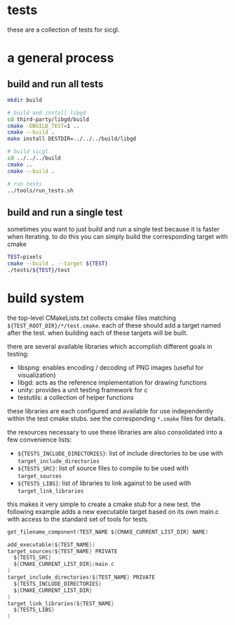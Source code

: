 # tests
these are a collection of tests for sicgl.

# a general process

## build and run all tests
``` bash
mkdir build

# build and install libgd
cd third-party/libgd/build
cmake -DBUILD_TEST=1 ..
cmake --build .
make install DESTDIR=../../../build/libgd

# build sicgl
cd ../../../build
cmake ..
cmake --build .

# run tests
../tools/run_tests.sh
```

## build and run a single test
sometimes you want to just build and run a single test because it is faster when iterating.
to do this you can simply build the corresponding target with cmake

```bash
TEST=pixels
cmake --build . --target ${TEST}
./tests/${TEST}/test
```

# build system
the top-level CMakeLists.txt collects cmake files matching ```${TEST_ROOT_DIR}/*/test.cmake```. each of these should add a target named after the test. when building each of these targets will be built.

there are several available libraries which accomplish different goals in testing:
* libspng: enables encoding / decoding of PNG images (useful for visualization)
* libgd: acts as the reference implementation for drawing functions
* unity: provides a unit testing framework for c
* testutils: a collection of helper functions

these libraries are each configured and available for use independently within the test cmake stubs. see the corresponding ```*.cmake``` files for details.

the resources necessary to use these libraries are also consolidated into a few convenience lists:
* ```${TESTS_INCLUDE_DIRECTORIES}```: list of include directories to be use with ```target_include_directories```
* ```${TESTS_SRC}```: list of source files to compile to be used with ```target_sources```
* ```${TESTS_LIBS}```: list of libraries to link against to be used with ```target_link_libraries```

this makes it very simple to create a cmake stub for a new test. the following example adds a new executable target based on its own main.c with access to the standard set of tools for tests.

``` c
get_filename_component(TEST_NAME ${CMAKE_CURRENT_LIST_DIR} NAME)

add_executable(${TEST_NAME})
target_sources(${TEST_NAME} PRIVATE
  ${TESTS_SRC}
  ${CMAKE_CURRENT_LIST_DIR}/main.c
)
target_include_directories(${TEST_NAME} PRIVATE
  ${TESTS_INCLUDE_DIRECTORIES}
  ${CMAKE_CURRENT_LIST_DIR}
)
target_link_libraries(${TEST_NAME}
  ${TESTS_LIBS}
)
```
